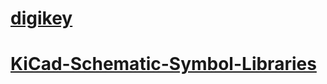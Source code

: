 # [digikey](https://github.com/Digi-Key/digikey-kicad-library)
# [KiCad-Schematic-Symbol-Libraries](https://github.com/lessthan00/KiCad-Schematic-Symbol-Libraries)